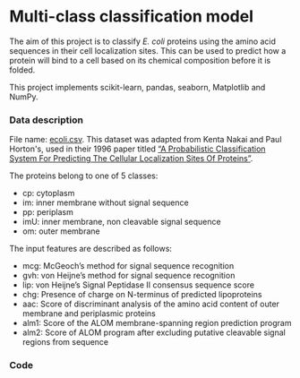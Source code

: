 # Multi-class classification model

The aim of this project is to classify *E. coli* proteins using the amino acid sequences in their cell localization sites. This can be used to predict how a protein will bind to a cell based on its chemical composition before it is folded.

This project implements scikit-learn, pandas, seaborn, Matplotlib and NumPy.

### Data description

File name: [ecoli.csv](https://github.com/agolikova/Multi-class-classification-model/blob/main/ecoli.csv). This dataset was adapted from Kenta Nakai and Paul Horton's, used in their 1996 paper titled [“A Probabilistic Classification System For Predicting The Cellular Localization Sites Of Proteins”](https://pubmed.ncbi.nlm.nih.gov/8877510/).

The proteins belong to one of 5 classes:

* cp: cytoplasm
* im: inner membrane without signal sequence
* pp: periplasm
* imU: inner membrane, non cleavable signal sequence
* om: outer membrane

The input features are described as follows:

* mcg: McGeoch’s method for signal sequence recognition
* gvh: von Heijne’s method for signal sequence recognition
* lip: von Heijne’s Signal Peptidase II consensus sequence score
* chg: Presence of charge on N-terminus of predicted lipoproteins
* aac: Score of discriminant analysis of the amino acid content of outer membrane and periplasmic proteins
* alm1: Score of the ALOM membrane-spanning region prediction program
* alm2: Score of ALOM program after excluding putative cleavable signal regions from sequence

### Code


